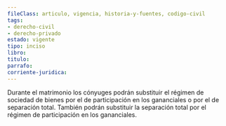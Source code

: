 ```yaml
---
fileClass: articulo, vigencia, historia-y-fuentes, codigo-civil
tags:
- derecho-civil
- derecho-privado
estado: vigente
tipo: inciso
libro:
titulo:
parrafo:
corriente-juridica:
---
```

Durante el matrimonio los cónyuges podrán substituir el régimen de sociedad de bienes por el de participación en los gananciales o por el de separación total. También podrán substituir la separación total por el régimen de participación en los gananciales.